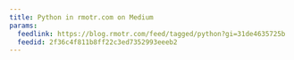 ```yaml
---
title: Python in rmotr.com on Medium
params:
  feedlink: https://blog.rmotr.com/feed/tagged/python?gi=31de4635725b
  feedid: 2f36c4f811b8ff22c3ed7352993eeeb2
---
```

